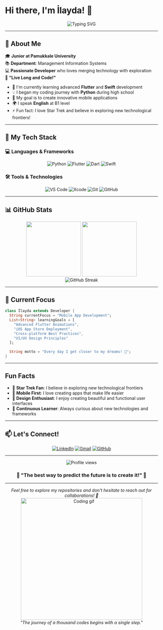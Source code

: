 # Hi there, I'm İlayda! 👋

<div align="center">
  <img src="https://readme-typing-svg.herokuapp.com?font=Fira+Code&pause=1000&color=36BCF7&width=435&lines=Welcome+to+My+GitHub+Universe!+🌌;Junior+at+Pamukkale+University+🎓;Flutter+%26+Swift+Developer+📱;Always+Learning+%26+Growing+🚀" alt="Typing SVG" />
</div>

---

## 🌟 About Me

🎓 **Junior at Pamukkale University**  
📚 **Department**: Management Information Systems  
💻 **Passionate Developer** who loves merging technology with exploration  
🖖 **"Live Long and Code!"**

- 🌱 I'm currently learning advanced **Flutter** and **Swift** development
- 💡 I began my coding journey with **Python** during high school
- 🎯 My goal is to create innovative mobile applications
- 🌍 I speak **English** at B1 level
- ⚡ Fun fact: I love Star Trek and believe in exploring new technological frontiers!

---

## 🚀 My Tech Stack

### 💻 Languages & Frameworks
<div align="center">
  
![Python](https://img.shields.io/badge/Python-3776AB?style=for-the-badge&logo=python&logoColor=white)
![Flutter](https://img.shields.io/badge/Flutter-02569B?style=for-the-badge&logo=flutter&logoColor=white)
![Dart](https://img.shields.io/badge/Dart-0175C2?style=for-the-badge&logo=dart&logoColor=white)
![Swift](https://img.shields.io/badge/Swift-FA7343?style=for-the-badge&logo=swift&logoColor=white)

</div>

### 🛠️ Tools & Technologies
<div align="center">

![VS Code](https://img.shields.io/badge/VS%20Code-007ACC?style=for-the-badge&logo=visual-studio-code&logoColor=white)
![Xcode](https://img.shields.io/badge/Xcode-147EFB?style=for-the-badge&logo=xcode&logoColor=white)
![Git](https://img.shields.io/badge/Git-F05032?style=for-the-badge&logo=git&logoColor=white)
![GitHub](https://img.shields.io/badge/GitHub-181717?style=for-the-badge&logo=github&logoColor=white)

</div>

---

## 📊 GitHub Stats

<div align="center">
  <img height="180em" src="https://github-readme-stats.vercel.app/api?username=IlaydaOzmen&show_icons=true&theme=tokyonight&include_all_commits=true&count_private=true"/>
  <img height="180em" src="https://github-readme-stats.vercel.app/api/top-langs/?username=IlaydaOzmen&layout=compact&theme=tokyonight"/>
</div>

<div align="center">
  <img src="https://github-readme-streak-stats.herokuapp.com/?user=IlaydaOzmen&theme=tokyonight" alt="GitHub Streak" />
</div>

---

## 🎯 Current Focus

```dart
class İlayda extends Developer {
  String currentFocus = "Mobile App Development";
  List<String> learningGoals = [
    "Advanced Flutter Animations",
    "iOS App Store Deployment", 
    "Cross-platform Best Practices",
    "UI/UX Design Principles"
  ];
  
  String motto = "Every day I get closer to my dreams! 🚀";
}
```

---

##  Fun Facts

- 🖖 **Star Trek Fan**: I believe in exploring new technological frontiers
- 📱 **Mobile First**: I love creating apps that make life easier
- 🎨 **Design Enthusiast**: I enjoy creating beautiful and functional user interfaces
- 🌟 **Continuous Learner**: Always curious about new technologies and frameworks

---

## 📫 Let's Connect!

<div align="center">

[![LinkedIn](https://img.shields.io/badge/LinkedIn-0077B5?style=for-the-badge&logo=linkedin&logoColor=white)](https://www.linkedin.com/in/ilaydaozmenn/)
[![Gmail](https://img.shields.io/badge/Gmail-D14836?style=for-the-badge&logo=gmail&logoColor=white)](mailto:iilaydaozmen1@gmail.com)
[![GitHub](https://img.shields.io/badge/GitHub-100000?style=for-the-badge&logo=github&logoColor=white)](https://github.com/IlaydaOzmen)

</div>

---

<div align="center">
  <img src="https://komarev.com/ghpvc/?username=IlaydaOzmen&color=blueviolet&style=flat-square&label=Profile+Views" alt="Profile views" />
</div>

<div align="center">
  
### 🌟 "The best way to predict the future is to create it!" 🌟

</div>

---

<div align="center">
  <i>Feel free to explore my repositories and don't hesitate to reach out for collaborations! 🤝</i>
</div>

<div align="center">
  <img src="https://media4.giphy.com/media/v1.Y2lkPTc5MGI3NjExcjN2ZXgxZXFmZ3I3cG5nZzNxcHhwanRzbGg5NXhnaWU3Nnc2YzhxaSZlcD12MV9pbnRlcm5hbF9naWZfYnlfaWQmY3Q9Zw/Rpl1sod1vCXK0L2SUN/giphy.webp" alt="Coding gif" width="400" />
  <br>
  <em>"The journey of a thousand codes begins with a single step."</em>
</div>

